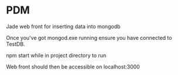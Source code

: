 # PDM
Jade web front for inserting data into mongodb


Once you've got mongod.exe running ensure you have connected to TestDB.

npm start while in project directory to run

Web front should then be accessible on localhost:3000
